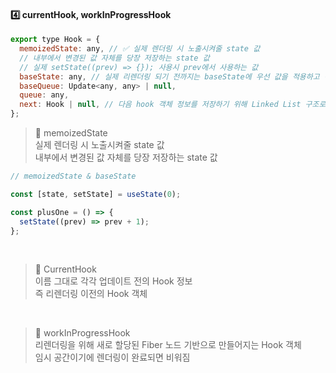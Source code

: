 #### 4️⃣ currentHook, workInProgressHook

```js
export type Hook = {
  memoizedState: any, // ✅ 실제 렌더링 시 노출시켜줄 state 값
  // 내부에서 변경된 값 자체를 당장 저장하는 state 값
  // 실제 setState((prev) => {}); 사용시 prev에서 사용하는 값
  baseState: any, // 실제 리렌더링 되기 전까지는 baseState에 우선 값을 적용하고 이후 memoizedState에 값을 적용
  baseQueue: Update<any, any> | null,
  queue: any,
  next: Hook | null, // 다음 hook 객체 정보를 저장하기 위해 Linked List 구조로 사용
};
```

> 🔖 memoizedState <br />
> 실제 렌더링 시 노출시켜줄 state 값 <br />
> 내부에서 변경된 값 자체를 당장 저장하는 state 값

```js
// memoizedState & baseState

const [state, setState] = useState(0);

const plusOne = () => {
  setState((prev) => prev + 1);
};
```

<br />

> 🔖 CurrentHook <br />
> 이름 그대로 각각 업데이트 전의 Hook 정보 <br />
> 즉 리렌더링 이전의 Hook 객체

<br />

> 🔖 workInProgressHook <br />
> 리렌더링을 위해 새로 할당된 Fiber 노드 기반으로 만들어지는 Hook 객체 <br />
> 임시 공간이기에 렌더링이 완료되면 비워짐

<br />
<br />

